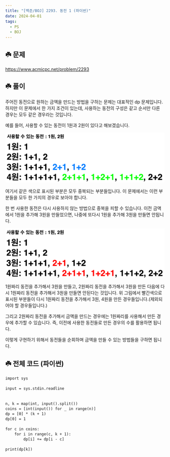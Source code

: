 ```yaml
---
title: "[백준/BOJ] 2293. 동전 1 (파이썬)"
date: 2024-04-01
tags:
  - PS
  - BOJ
---
```


## ☘️ 문제

https://www.acmicpc.net/problem/2293

## ☘️ 풀이

주어진 동전으로 원하는 금액을 만드는 방법을 구하는 문제는 대표적인 dp 문제입니다. 하지만 이 문제에서 한 가지 조건이 있는데, 사용하는 동전의 구성은 같고 순서만 다른 경우는 모두 같은 경우라는 것입니다.

예를 들어, 사용할 수 있는 동전이 1원과 2원이 있다고 해보겠습니다.

![boj-2293-01](./img/boj-2293-01.png)

여기서 같은 색으로 표시된 부분은 모두 중복되는 부분들입니다. 이 문제에서는 이런 부분들을 모두 한 가지의 경우로 보아야 합니다.

한 번 사용한 동전은 다시 사용하지 않는 방법으로 중복을 피할 수 있습니다. 이전 금액에서 1원을 추가해 3원을 만들었으면, 나중에 또다시 1원을 추가해 3원을 만들면 안됩니다.

![boj-2293-02](./img/boj-2293-02.png)

1원짜리 동전을 추가해서 3원을 만들고, 2원짜리 동전을 추가해서 3원을 만든 다음에 다시 1원짜리 동전을 추가해서 3원을 만들면 안된다는 것입니다. 위 그림에서 빨간색으로 표시된 부분들이 다시 1원짜리 동전을 추가해서 3원, 4원을 만든 경우들입니다.(제외되어야 할 경우들입니다.)

그리고 2원짜리 동전을 추가해서 금액을 만드는 경우에는 1원짜리를 사용해서 만든 경우에 추가할 수 있습니다. 즉, 이전에 사용한 동전들로 만든 경우의 수를 활용하면 됩니다.

이렇게 구현하기 위해서 동전들을 순회하며 금액을 만들 수 있는 방법들을 구하면 됩니다.

## ☘️ 전체 코드 (파이썬)

```
import sys

input = sys.stdin.readline


n, k = map(int, input().split())
coins = [int(input()) for _ in range(n)]
dp = [0] * (k + 1)
dp[0] = 1

for c in coins:
    for i in range(c, k + 1):
        dp[i] += dp[i - c]

print(dp[k])
```

